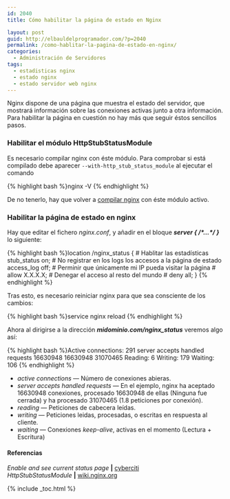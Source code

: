 ```yaml
---
id: 2040
title: Cómo habilitar la página de estado en Nginx

layout: post
guid: http://elbauldelprogramador.com/?p=2040
permalink: /como-hablitar-la-pagina-de-estado-en-nginx/
categories:
  - Administración de Servidores
tags:
  - estadisticas nginx
  - estado nginx
  - estado servidor web nginx
---
```

Nginx dispone de una página que muestra el estado del servidor, que mostrará información sobre las conexiones activas junto a otra información. Para habilitar la página en cuestión no hay más que seguir éstos sencillos pasos.

<!--more-->

### Habilitar el módulo HttpStubStatusModule

Es necesario compilar nginx con éste módulo. Para comprobar si está compilado debe aparecer `--with-http_stub_status_module` al ejecutar el comando

{% highlight bash %}nginx -V
{% endhighlight %}

De no tenerlo, hay que volver a [compilar nginx][1] con éste módulo activo. 

### Habilitar la página de estado en nginx

Hay que editar el fichero *nginx.conf*, y añadir en el bloque ***server { /\*&#8230;\*/ }*** lo siguiente:

{% highlight bash %}location /nginx_status {
        # Hablitar las estadísticas
        stub_status on;
        # No registrar en los logs los accesos a la página de estado
        access_log   off;
        # Perminir que únicamente mi IP pueda visitar la página #
        allow X.X.X.X;
        # Denegar el acceso al resto del mundo #
        deny all;
   }
{% endhighlight %}

Tras esto, es necesario reiniciar nginx para que sea consciente de los cambios:

{% highlight bash %}service nginx reload
{% endhighlight %}

Ahora al dirigirse a la dirección ***midominio.com/nginx_status*** veremos algo así:

{% highlight bash %}Active connections: 291
server accepts handled requests
   16630948 16630948 31070465
Reading: 6 Writing: 179 Waiting: 106
{% endhighlight %}

  * *active connections* &#8212; Número de conexiones abieras.
  * *server accepts handled requests* &#8212; En el ejemplo, nginx ha aceptado 16630948 conexiones, procesado 16630948 de ellas (Ninguna fue cerrada) y ha procesado 31070465 (1.8 peticiones por conexión).
  * *reading* &#8212; Peticiones de cabecera leídas.
  * *writing* &#8212; Peticiones leidas, procesadas, o escritas en respuesta al cliente.
  * *waiting* &#8212; Conexiones *keep-alive*, activas en el momento (Lectura + Escritura)

#### Referencias

*Enable and see current status page* **|** <a href="http://www.cyberciti.biz/faq/nginx-enable-and-see-current-status-page" target="_blank">cyberciti</a>  
*HttpStubStatusModule* **|** <a href="http://wiki.nginx.org/HttpStubStatusModule" target="_blank">wiki.nginx.org</a>



 [1]: http://elbauldelprogramador.com/how-to/como-instalar-nginx-con-php5-fpm/ "Cómo instalar y configurar Nginx con php5-fpm"

{% include _toc.html %}
